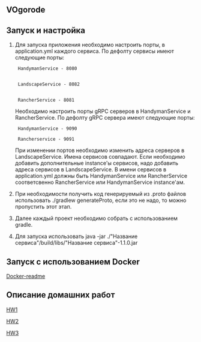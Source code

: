 ## VOgorode

## Запуск и настройка
1) Для запуска приложения необходимо настроить порты, в application.yml каждого сервиса. По дефолту сервисы имеют следующие порты: 

        HandymanService - 8080
    
    
        LandscapeService - 8082
    
    
        RancherService - 8081

    Необходимо настроить порты gRPC серверов в HandymanService и RancherService. По дефолту gRPC сервера имеют следующие порты: 

        HandymanService - 9090

        Rancherservice - 9091

    При изменении портов необходимо изменить адреса серверов в LandscapeService. Имена сервисов совпадают. 
    Если необходимо добавить дополнительные instance'ы сервисов, надо добавить адреса сервисов в LandscapeService. 
    В имени сервисов в application.yml должны быть HandymanService или RancherService соответсвенно RancherService или HandymanService instance'ам.

2) При необходимости получить код генерируемый из .proto файлов использовать ./gradlew generateProto, если это не надо, то можно пропустить этот этап.

3) Далее каждый проект необходимо собрать с использованием gradle.

4) Для запуска использовать java -jar ./"Название сервиса"/build/libs/"Название сервиса"-1.1.0.jar

## Запуск с использованием Docker

[Docker-readme](/dev/README.md)

## Описание домашних работ
[HW1](/docs/HW1/HW1.md)

[HW2](/docs/HW2/HW2.md)

[HW3](/docs/HW3/HW3.md)
